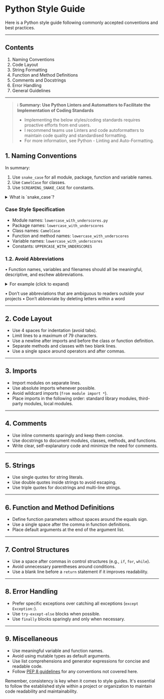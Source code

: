 # Python Style Guide

Here is a Python style guide following commonly accepted conventions and best practices.

---

## Contents

1. Naming Conventions
2. Code Layout
3. String Formatting
4. Function and Method Definitions
5. Comments and Docstrings
6. Error Handling
7. General Guidelines

---

> ℹ️ **Summary: Use Python Linters and Automatters to Facilitate the Implementation of Coding Standards**
>
> * Implementing the below styles/coding standards requires proactive efforts from end users.
> * I recommend teams use Linters and code autoformatters to maintain code quality and standardised formatting.
> * For more information, see Python - Linting and Auto-Formatting.


## 1. Naming Conventions

In summary:

1. Use `snake_case` for all module, package, function and variable names.
2. Use `CamelCase` for classes.
3. Use `SCREAMING_SNAKE_CASE` for constants.

<details>

<summary>What is `snake_case`?</summary>

snake_case combines words by replacing each space with an underscore (_), and all letters are lowercase, as follows:

Raw: user login count
Snake case: user_login_count
* The following link explains the differences between different case styles.
* One of the benefits of snake_case is that many of the allowed characters are compatible across S3 and Snowflake.

</details>

### Case Style Specification

* Module names: `lowercase_with_underscores.py`
* Package names: `lowercase_with_underscores`
* Class names: `CamelCase`
* Function and method names: `lowercase_with_underscores`
* Variable names: `lowercase_with_underscores`
* Constants: `UPPERCASE_WITH_UNDERSCORES`

### 1.2. Avoid Abbreviations

• Function names, variables and filenames should all be meaningful, descriptive, and eschew abbreviations.

<details>

<summary>For example (click to expand)</summary>

Good
def load_customer_data():
Bad
def load_data():

</details>

•	Don’t use abbreviations that are ambiguous to readers outside your projects
•	Don’t abbreviate by deleting letters within a word


---

## 2. Code Layout

* Use 4 spaces for indentation (avoid tabs).
* Limit lines to a maximum of 79 characters.
* Use a newline after imports and before the class or function definition.
* Separate methods and classes with two blank lines.
* Use a single space around operators and after commas.

---

## 3. Imports

* Import modules on separate lines.
* Use absolute imports whenever possible.
* Avoid wildcard imports (`from module import *`).
* Place imports in the following order: standard library modules, third-party modules, local modules.

---

## 4. Comments

* Use inline comments sparingly and keep them concise.
* Use docstrings to document modules, classes, methods, and functions.
* Write clear, self-explanatory code and minimize the need for comments.

---

## 5. Strings

* Use single quotes for string literals.
* Use double quotes inside strings to avoid escaping.
* Use triple quotes for docstrings and multi-line strings.

---

## 6. Function and Method Definitions

* Define function parameters without spaces around the equals sign.
* Use a single space after the comma in function definitions.
* Place default arguments at the end of the argument list.

---

## 7. Control Structures

* Use a space after commas in control structures (e.g., `if`, `for`, `while`).
* Avoid unnecessary parentheses around conditions.
* Use a blank line before a `return` statement if it improves readability.

---

## 8. Error Handling

* Prefer specific exceptions over catching all exceptions (`except Exception:`).
* Use `try-except-else` blocks when possible.
* Use `finally` blocks sparingly and only when necessary.

---

## 9. Miscellaneous

* Use meaningful variable and function names.
* Avoid using mutable types as default arguments.
* Use list comprehensions and generator expressions for concise and readable code.
* Follow [PEP 8 guidelines](https://pep8.org/) for any conventions not covered here.


Remember, consistency is key when it comes to style guides. It's essential to follow the established style within a project or organization to maintain code readability and maintainability.
